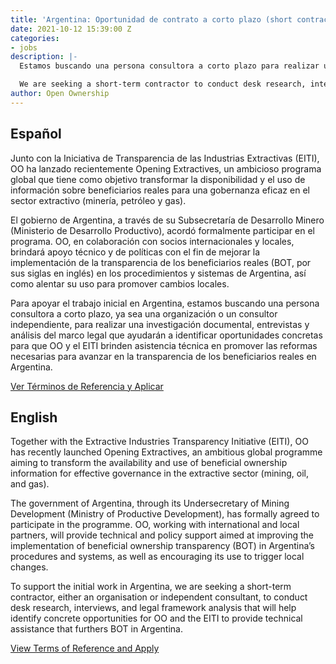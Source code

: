 ```yaml
---
title: 'Argentina: Oportunidad de contrato a corto plazo (short contract opportunity)'
date: 2021-10-12 15:39:00 Z
categories:
- jobs
description: |-
  Estamos buscando una persona consultora a corto plazo para realizar una investigación documental, entrevistas y análisis del marco legal.

  We are seeking a short-term contractor to conduct desk research, interviews, and legal framework analysis.
author: Open Ownership
---
```


## Español

Junto con la Iniciativa de Transparencia de las Industrias Extractivas (EITI), OO ha lanzado recientemente Opening Extractives, un ambicioso programa global que tiene como objetivo transformar la disponibilidad y el uso de información sobre beneficiarios reales para una gobernanza eficaz en el sector extractivo (minería, petróleo y gas).

El gobierno de Argentina, a través de su Subsecretaría de Desarrollo Minero (Ministerio de Desarrollo Productivo), acordó formalmente participar en el programa. OO, en colaboración con socios internacionales y locales, brindará apoyo técnico y de políticas con el fin de mejorar la implementación de la transparencia de los beneficiarios reales (BOT, por sus siglas en inglés) en los procedimientos y sistemas de Argentina, así como alentar su uso para promover cambios locales.

Para apoyar el trabajo inicial en Argentina, estamos buscando una persona consultora a corto plazo, ya sea una organización o un consultor independiente, para realizar una investigación documental, entrevistas y análisis del marco legal que ayudarán a identificar oportunidades concretas para que OO y el EITI brinden asistencia técnica en promover las reformas necesarias para avanzar en la transparencia de los beneficiarios reales en Argentina.

[Ver Términos de Referencia y Aplicar](/uploads/argentina-oportunidad-de-contrato-a-corto-plazo-2021-10.pdf)

## English

Together with the Extractive Industries Transparency Initiative (EITI), OO has recently launched Opening Extractives, an ambitious global programme aiming to transform the availability and use of beneficial ownership information for effective governance in the extractive sector (mining, oil, and gas).

The government of Argentina, through its Undersecretary of Mining Development (Ministry of Productive Development), has formally agreed to participate in the programme. OO, working with international and local partners, will provide technical and policy support aimed at improving the implementation of beneficial ownership transparency (BOT) in Argentina’s  procedures and systems, as well as encouraging its use to trigger local changes.

To support the initial work in Argentina, we are seeking a short-term contractor, either an organisation or independent consultant, to conduct desk research, interviews, and legal framework analysis that will help identify concrete opportunities for OO and the EITI to provide technical assistance that furthers BOT in Argentina.

[View Terms of Reference and Apply](/uploads/bot-opportunities-argentina-2021-10.pdf)